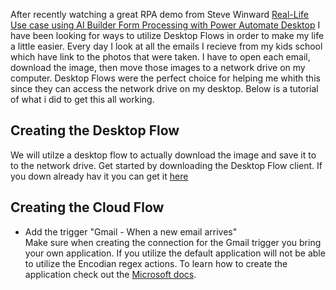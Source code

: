 After recently watching a great RPA demo from Steve Winward [Real-Life Use case using AI Builder Form Processing with Power Automate Desktop](https://www.youtube.com/watch?v=r6f0m1Bn878) I have been looking for ways to utilize Desktop Flows in order to make my life a little easier.  Every day I look at all the emails I recieve from my kids school which have link to the photos that were taken.  I have to open each email, download the image, then move those images to a network drive on my computer.  Desktop Flows were the perfect choice for helping me whith this since they can access the network drive on my desktop.  Below is a tutorial of what i did to get this all working.

## Creating the Desktop Flow
We will utilze a desktop flow to actually download the image and save it to to the network drive. Get started by downloading the Desktop Flow client.  If you down already hav it you can get it [here](https://flow.microsoft.com/en-us/desktop)




## Creating the Cloud Flow
- Add the trigger "Gmail - When a new email arrives"  
Make sure when creating the connection for the Gmail trigger you bring your own application.  If you utilize the default application will not be able to utilize the Encodian regex actions. To learn how to create the application check out the [Microsoft docs](https://docs.microsoft.com/en-us/connectors/gmail/#creating-an-oauth-client-application-in-google).

